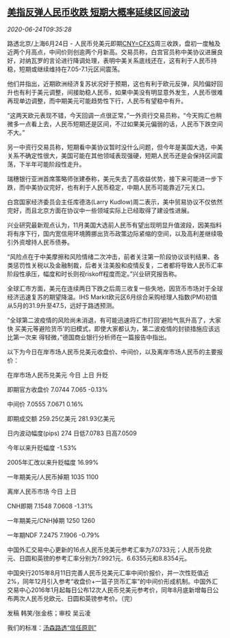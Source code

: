 <!--1592992494000-->
[美指反弹人民币收跌 短期大概率延续区间波动](https://cn.reuters.com/article/china-yuan-fx-market-0624-idCNKBS23V1D7)
------

<div><i>2020-06-24T09:35:28</i></div><div class="StandardArticleBody_body"><p>路透北京/上海6月24日 - 人民币兑美元即期<a href="/investing/currencies/quote?srcCurr=CNY&destCurr=USD">CNY=CFXS</a>周三收跌，盘初一度触及近两个月高点，中间价则创逾两个月新高。交易员称，白宫官员称中美协议进展良好，对纳瓦罗的言论进行降调处理，表明中美关系底线还在，这有利于人民币持稳，短期或继续维持在7.05-7.1元区间震荡。 </p><p>他们并指出，近期欧洲经济复苏状况好于预期，这也有利于欧元反弹，风险偏好回升也有利于美元调整，间接助稳人民币，如果中美没有明显意外发生，人民币很难再现单边调整，而中期美元可能趋势性下行，人民币有望稳中有升。 </p><p>“这两天欧元表现不错，今天回调一点很正常，”一外资行交易员称，“今天购汇也稍微多一点看上去，人民币短期还是区间，不过如果美元偏弱的话，人民币下跌空间不大。” </p><p>另一中资行交易员称，短期看中美协议暂时没什么问题，但今年是美国大选，中美关系不确定性很大，美国可能在其他领域表现强硬，短期人民币还是会保持区间震荡，下半年可能阶段性走升。 </p><p>瑞穗银行亚洲首席策略师张建泰称，美元失去了高收益优势，接下来可能进一步下跌，而中美协议完好，也有利于人民币稳定，中期人民币可能靠近7元关口。 </p><p>白宫国家经济委员会主任库德洛(Larry Kudlow)周二表示，美中贸易协议不仅依然完好，而且北京方面在协议中一些领域实际上已经取得了建设性进展。 </p><p>兴业研究最新观点认为，11月美国大选前人民币有望出现明显升值波段，因美指料将有序下行，国内宽信用环境腾挪出货币政策边际紧缩的空间，以及高利差继续吸引外资增持人民币债券。 </p><p>“风险点在于中美摩擦和风险情绪二次冲击，前者关注第一阶段协议谈判结果、各类惩罚性关税以及金融制裁，后者关注美股和疫情反复，二者都将导致人民币汇率阶段性承压，幅度和时长则视riskoff程度而定。”兴业研究报告称。 </p><p>全球汇市方面，美元在连续两日下跌之后周三收复一些失地，因货币市场对于全球经济迅速复苏的期望降温。IHS Markit欧元区6月综合采购经理人指数(PMI)初值从5月的31.9升至47.5，远好于路透预测。 </p><p>“全球第二波疫情的风险尚未消退，有可能迅速将汇市打回‘避险气氛升高了，大家快 买美元等避险货币’的旧模式，即使大家都认为，第二波疫情的封锁措施应该远比第一次来 得轻微，”德国商业银行分析师在一篇报告中指出。 </p><p>以下为今日在岸市场人民币兑美元收盘价、中间价，以及离岸市场人民币的主要报价： </p><p>           在岸市场人民币兑美元                         今日            上日            升贬           </p><p>                                 即期官方收盘价    7.0744        7.065             -0.13%           </p><p>                                     中间价    7.0555        7.0671             0.16%           </p><p>                                   即期成交额   259.25亿美元    281.93亿美元                     </p><p>                            日内波动幅度(pips)      274        日低7.0783      日高7.0509           </p><p>                                今年以来升贬幅度                                    -1.53%           </p><p>                           2005年汇改以来升贬幅度                                    16.99%           </p><p>                             一年期美元/人民币掉期         1035          1100                   </p><p>           离岸人民币市场                            今日            上日                               </p><p>                                   CNH即期    7.1548        7.0608            -1.31%           </p><p>                             一年期美元/CNH掉期     1250          1260                              </p><p>                                  一年期NDF    7.2475        7.1906            -0.79%           </p><p>中国外汇交易中心更新的16点人民币兑美元参考汇率为7.0733元；人民币兑欧元、日圆和英镑的参考汇率分别为7.9921元、6.6355元和8.8354元。 </p><p>中国央行2015年8月11日完善人民币兑美元汇率中间价报价，并一次性贬值近2%，同年12月引入参考“收盘价+一篮子货币汇率”的中间价形成机制。中国外汇交易中心2016年1月起每日公布12次人民币兑美元参考价，同年8月底新增每日公布两次人民币兑欧元、日圆和英镑参考价。（完）  </p><div class="Attribution_container"><div class="Attribution_attribution"><p class="Attribution_content">发稿 韩笑/张金栋；审校 吴云凌</p></div></div><div class="StandardArticleBody_trustBadgeContainer"><span class="StandardArticleBody_trustBadgeTitle">我们的标准：</span><span class="trustBadgeUrl"><a href="https://www.thomsonreuters.cn/content/dam/openweb/documents/pdf/china/brochures/about-us-1.pdf">汤森路透“信任原则”</a></span></div></div>
